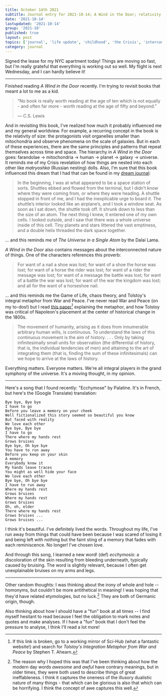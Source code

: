 ```yaml
---
title: October 14th 2021
subtitle: Journal entry for 2021-10-14; A Wind in the Door; relativity; interconnectivity
date: '2021-10-14'
lastupdated: '2021-10-14'
group: '2021-10'
published: true
layout: post
topics: ['journal', 'life update', 'childhood', 'the Crisis', 'interconnectivity']
category: journal
---
```


Signed the lease for my NYC apartment today! 
Things are moving so fast, but I'm really grateful that everything is working out so well. 
My flight is next Wednesday, and I can hardly believe it!

--- 

Finished reading *A Wind in the Door* recently. 
I'm trying to revisit books that meant a lot to me as a kid. 

<div class='epigraph'>

> “No book is really worth reading at the age of ten which is not equally - and often far more - worth reading at the age of fifty and beyond.” <footer> — C.S. Lewis </footer>

</div>

And in revisiting this book, I've realized how much it probably influenced me and my general worldview. 
For example, a recurring concept in the book is the relativity of size: the protagonists visit organelles smaller than mitochondria and observe phenomena on the scale of galaxies. 
But in each of these experiences, there are the same principles and patterns that repeat themselves across time and space. 
The hierarchy in *A Wind in the Door* goes: farandolae → mitochondria → human → planet → galaxy → universe.
It reminds me of my Crisis revelation of how things are nested into each other like *matryoshka* (Russian nesting) dolls. 
Also, I'm sure that this book influenced this dream that I had that can be found in my [dream journal](../../../../notes/personal/dream-journal/#2020-11-01):

<div class='epigraph'>

> In the beginning, I was at what appeared to be a space station of sorts. Shuttles ebbed and flowed from the terminal, but I didn’t know where they were coming from, or where they were heading. A shuttle stopped in front of me, and I had the inexplicable urge to board it. The shuttle’s interior looked like an airplane’s, and I took a window seat. As soon as I sat down, the shuttle took off. It shrunk down to less than the size of an atom. The next thing I knew, it entered one of my own cells. I looked outside, and I saw that there was a whole universe inside of this cell. Tiny planets and stars littered the vast emptiness, and a double helix threaded the dark space together.

</div>

... and this reminds me of *The Universe in a Single Atom* by the Dalai Lama. 

*A Wind in the Door* also contains messages about the interconnected nature of things. 
One of the characters references this proverb:

<div class='epigraph'>

> For want of a nail a shoe was lost; for want of a shoe the horse was lost; for want of a horse the rider was lost; for want of a rider the message was lost; for want of a message the battle was lost; for want of a battle the war was lost; for want of the war the kingdom was lost; and all for the want of a horseshoe nail.

</div>

... and this reminds me the Game of Life, chaos theory, and Tolstoy's integral metaphor from War and Peace. 
I've never read War and Peace (on my to-dos!) but I read [this paper](https://sci-hubtw.hkvisa.net/10.1080/00029890.2005.11920233)[^scihub] explaining the metaphor, and how Tolstoy was critical of Napoleon's placement at the center of historical change in the 1800s. 

[^scihub]: If this link is broken, go to a working mirror of Sci-Hub (what a fantastic website!) and search for *Tolstoy's Integration Metaphor from War and Peace* by Stephen T. Ahearn.

<div class='epigraph'>

> The movement of humanity, arising as it does from innumerable arbitrary human wills, is continuous.  To understand the laws of this continuous movement is the aim of history. . . .  Only by taking infinitesimally small units for observation (the differential of history, that is, the individual tendencies of men) and attaining to the art of integrating them (that is, finding the sum of these infinitesimals) can we hope to arrive at the laws of history.

</div>

Everything matters. Everyone matters. We're all integral players in the grand symphony of the universe. 
It's a moving thought, in my opinion.

---

Here's a song that I found recently: "Ecchymose" by Palatine. 
It's in French, but here's the (Google Translate) translation:

```
Bye bye, Bye bye
I have to go
Before you leave a memory on your cheek
Well fictionalized this story seemed so beautiful you know
But faced with reality
We love each other
Bye bye, Bye bye
I have to go
There where my hands rest
Grows bruises
Bye bye, Oh bye bye
You have to run away
Before you keep on your skin
A memory
Everybody know it
My hands leave traces
You might as well hide your face
We love each other
Bye bye, Oh bye bye
I have to run away
Where my hands rest
Grows bruises
Where my hands rest
Grows bruises
Oh, oh, elder
There where my hands rest
Grows bruises ...
Grows bruises ...
```

I think it's beautiful. 
I've definitely lived the words. 
Throughout my life, I've run away from things that could have been because I was scared of losing it and being left with nothing but the faint sting of a memory that fades with each reminiscence. 
No longer! I've chosen love. 

And through this song, I learned a new word! 
(def) *ecchymosis*: a discoloration of the skin resulting from bleeding underneath, typically caused by bruising.
The word is slightly relevant, because I often get unexplainable bruises on my arms and legs. 

---

Other random thoughts: I was thinking about the irony of whole and hole -- homonyms, but couldn't be more antithetical in meaning! 
I was hoping that they'd have related etymologies, but no luck.[^awe] They are both of Germanic origin, though.

[^awe]: The reason why I hoped this was that I've been thinking about how the modern day words *awesome* and *awful* have contrary meanings, but in older times, they were both used to describe things of great ineffableness. I think it captures the oneness of the illusory dualistic nature of many things - that which can be glorious is also that which can be horrifying. I think the concept of awe captures this well. 

Also thinking about how I should have a "fun" book at all times -- I find myself hesitant to read because I feel the obligation to mark notes and quotes and make analyses.
If I have a "fun" book that I don't feel the pressure to analyse, I think I'll read a lot more! 
